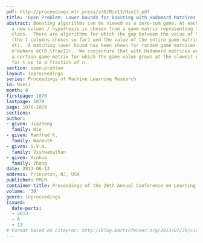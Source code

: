 ```yaml
---
pdf: http://proceedings.mlr.press/v30/Nie13/Nie13.pdf
title: 'Open Problem: Lower bounds for Boosting with Hadamard Matrices '
abstract: Boosting algorithms can be viewed as a zero-sum game. At each iteration
  a new column / hypothesis is chosen from a game matrix representing the entire hypotheses
  class.  There are algorithms for which the gap between the value of the sub-matrix
  (the t columns chosen so far) and the value of the entire game matrix is O(\sqrt\frac\log
  nt).  A matching lower bound has been shown for random game matrices for t up to
  n^αwhere α∈(0,\frac12).  We conjecture that with Hadamard matrices we can build
  a certain game matrix for which the game value grows at the slowest possible rate
  for t up to a fraction of n.
section: open-problem
layout: inproceedings
series: Proceedings of Machine Learning Research
id: Nie13
month: 0
firstpage: 1076
lastpage: 1079
page: 1076-1079
sections: 
author:
- given: Jiazhong
  family: Nie
- given: Manfred K.
  family: Warmuth
- given: S.V.N.
  family: Vishwanathan
- given: Xinhua
  family: Zhang
date: 2013-06-13
address: Princeton, NJ, USA
publisher: PMLR
container-title: Proceedings of the 26th Annual Conference on Learning Theory
volume: '30'
genre: inproceedings
issued:
  date-parts:
  - 2013
  - 6
  - 13
# Format based on citeproc: http://blog.martinfenner.org/2013/07/30/citeproc-yaml-for-bibliographies/
---
```

